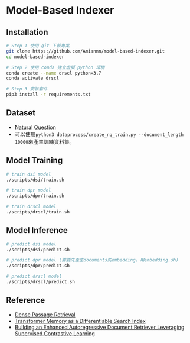 # Model-Based Indexer

## Installation
```bash
# Step 1 使用 git 下載專案
git clone https://github.com/Amiannn/model-based-indexer.git
cd model-based-indexer

# Step 2 使用 conda 建立虛擬 python 環境
conda create --name drscl python=3.7
conda activate drscl

# Step 3 安裝套件
pip3 install -r requirements.txt
```

## Dataset
- [Natural Question](https://huggingface.co/datasets/natural_questions)
- 可以使用`python3 dataprocess/create_nq_train.py --document_length 10000`來產生訓練資料集。

## Model Training
```bash
# train dsi model
./scripts/dsi/train.sh

# train dpr model
./scripts/dpr/train.sh

# train drscl model
./scripts/drscl/train.sh
```

## Model Inference
```bash
# predict dsi model
./scripts/dsi/predict.sh

# predict dpr model (需要先產生documents的embedding，用embedding.sh)
./scripts/dpr/predict.sh

# predict drscl model
./scripts/drscl/predict.sh
```

## Reference
- [Dense Passage Retrieval](https://arxiv.org/abs/2004.04906)
- [Transformer Memory as a Differentiable Search Index](https://openreview.net/pdf?id=Vu-B0clPfq)
- [Building an Enhanced Autoregressive Document Retriever
Leveraging Supervised Contrastive Learning](https://aclanthology.org/2022.rocling-1.34/)

